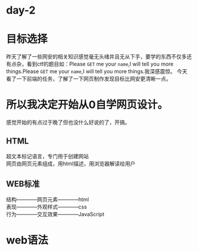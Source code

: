 # day-2
# 目标选择
 昨天了解了一些网安的相关知识感觉毫无头绪并且无从下手，要学的东西不仅多还有点杂，看到ctf的题目如：Please `GET` me your `name`,I will tell you more things.Please `GET` me your `name`,I will tell you more things.我深感震惊。
 今天看了一下前端的任务，了解了一下网页制作发现目标比网安更清晰一点。
# 所以我决定开始从0自学网页设计。
 感觉开始的有点过于晚了但也没什么好说的了，开搞。
## HTML
超文本标记语言，专门用于创建网站  
网页由网页元素组成，用html描述，用浏览器解读给用户  
## WEB标准
结构————网页元素————html  
表现————外观样式————css  
行为————交互效果————JavaScript  
# web语法
